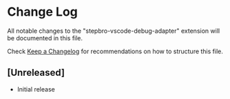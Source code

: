 # Change Log

All notable changes to the "stepbro-vscode-debug-adapter" extension will be documented in this file.

Check [Keep a Changelog](http://keepachangelog.com/) for recommendations on how to structure this file.

## [Unreleased]

- Initial release